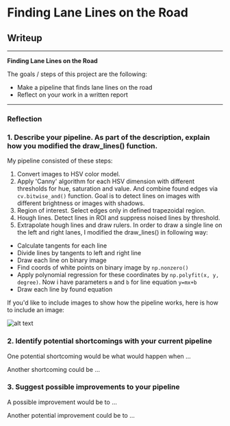# **Finding Lane Lines on the Road** 

## Writeup

---

**Finding Lane Lines on the Road**

The goals / steps of this project are the following:
* Make a pipeline that finds lane lines on the road
* Reflect on your work in a written report


[//]: # (Image References)

[image1]: ./examples/grayscale.jpg "Grayscale"

---

### Reflection

### 1. Describe your pipeline. As part of the description, explain how you modified the draw_lines() function.

My pipeline consisted of these steps:

1. Convert images to HSV color model.
2. Apply 'Canny' algorithm for each HSV dimension with different thresholds for hue, saturation and value. 
And combine found edges via ```cv.bitwise_and()``` function. 
Goal is to detect lines on images with different brightness or images with shadows.
3. Region of interest. Select edges only in defined trapezoidal region.
4. Hough lines. Detect lines in ROI and suppress noised lines by threshold.
5. Extrapolate hough lines and draw rulers. 
In order to draw a single line on the left and right lanes, I modified the draw_lines() in following way:
  - Calculate tangents for each line
  - Divide lines by tangents to left and right line
  - Draw each line on binary image
  - Find coords of white points on binary image by ```np.nonzero()```
  - Apply polynomial regression for these coordinates by ```np.polyfit(x, y, degree)```. 
Now i have parameters ```m``` and ```b``` for line equation ```y=mx+b```
  - Draw each line by found equation

If you'd like to include images to show how the pipeline works, here is how to include an image: 

![alt text][image1]


### 2. Identify potential shortcomings with your current pipeline


One potential shortcoming would be what would happen when ... 

Another shortcoming could be ...


### 3. Suggest possible improvements to your pipeline

A possible improvement would be to ...

Another potential improvement could be to ...
